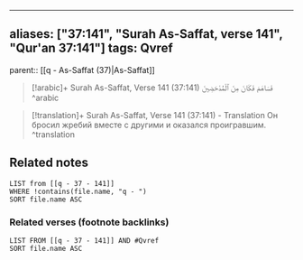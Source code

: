 
---
aliases: ["37:141", "Surah As-Saffat, verse 141", "Qur'an 37:141"]
tags: Qvref
---

parent:: [[q - As-Saffat (37)|As-Saffat]]

> [!arabic]+ Surah As-Saffat, Verse 141 (37:141)
> <span class="quran-arabic">فَسَاهَمَ فَكَانَ مِنَ ٱلْمُدْحَضِينَ</span>
^arabic

> [!translation]+ Surah As-Saffat, Verse 141 (37:141) - Translation
> Он бросил жребий вместе с другими и оказался проигравшим.
^translation



## Related notes
```dataview
LIST from [[q - 37 - 141]]
WHERE !contains(file.name, "q - ")
SORT file.name ASC
```

### Related verses (footnote backlinks)
```dataview
LIST FROM [[q - 37 - 141]] AND #Qvref
SORT file.name ASC
```

